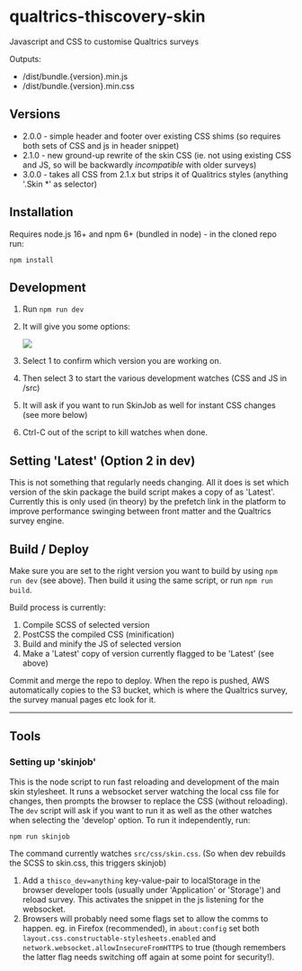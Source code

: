 # qualtrics-thiscovery-skin
Javascript and CSS to customise Qualtrics surveys

Outputs:

- /dist/bundle.{version}.min.js
- /dist/bundle.{version}.min.css

## Versions

- 2.0.0 - simple header and footer over existing CSS shims (so requires both sets of CSS and js in header snippet)
- 2.1.0 - new ground-up rewrite of the skin CSS (ie. not using existing CSS and JS, so will be backwardly _incompatible_ with older surveys)
- 3.0.0 - takes all CSS from 2.1.x but strips it of Qualitrics styles (anything '.Skin *' as selector)

## Installation

Requires node.js 16+ and npm 6+ (bundled in node) - in the cloned repo run:

```npm install ```

## Development

1. Run `npm run dev` 
2. It will give you some options:

   ![](./dev_script_options.png)

3. Select 1 to confirm which version you are working on.
4. Then select 3 to start the various development watches (CSS and JS in /src) 
5. It will ask if you want to run SkinJob as well for instant CSS changes (see more below)
6. Ctrl-C out of the script to kill watches when done.

## Setting 'Latest' (Option 2 in dev)

This is not something that regularly needs changing.  All it does is set which version of the skin package the build script makes a copy of as 'Latest'.  Currently this is only used (in theory) by the prefetch link in the platform to improve performance swinging between front matter and the Qualtrics survey engine.

## Build / Deploy

Make sure you are set to the right version you want to build by using `npm run dev` (see above).  Then build it using the same script, or run `npm run build`.

Build process is currently:

1. Compile SCSS of selected version
2. PostCSS the compiled CSS (minification)
3. Build and minify the JS of selected version
4. Make a 'Latest' copy of version currently flagged to be 'Latest' (see above)

Commit and merge the repo to deploy.  When the repo is pushed, AWS automatically copies to the S3 bucket, which is where the Qualtrics survey, the survey manual pages etc look for it.

<hr>

## Tools

### Setting up 'skinjob'

This is the node script to run fast reloading and development of the main skin stylesheet. It runs a websocket server watching the local css file for changes, then prompts the browser to replace the CSS (without reloading). The `dev` script will ask if you want to run it as well as the other watches when selecting the 'develop' option. To run it independently, run:

```npm run skinjob ```

The command currently watches `src/css/skin.css`. (So when dev rebuilds the SCSS to skin.css, this triggers skinjob)

1. Add a `thisco_dev=anything` key-value-pair to localStorage in the browser developer tools (usually under 'Application' or 'Storage') and reload survey. This activates the snippet in the js listening for the websocket.  
2. Browsers will probably need some flags set to allow the comms to happen.  eg. in Firefox (recommended), in `about:config` set both `layout.css.constructable-stylesheets.enabled` and `network.websocket.allowInsecureFromHTTPS` to true (though remembers the latter flag needs switching off again at some point for security!).